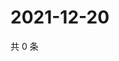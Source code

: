 # 2021-12-20

共 0 条

<!-- BEGIN WEIBO -->
<!-- 最后更新时间 Mon Dec 20 2021 18:16:25 GMT+0800 (China Standard Time) -->

<!-- END WEIBO -->
